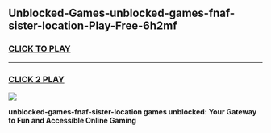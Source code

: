 
## Unblocked-Games-unblocked-games-fnaf-sister-location-Play-Free-6h2mf
<h3>
<a href="https://premium76.site?title=unblocked-games-fnaf-sister-location&ref=18A">CLICK TO PLAY</a></h3>
<hr>

<h3>
<a href="https://premium76.site?title=unblocked-games-fnaf-sister-location&ref=18A">CLICK 2 PLAY</a>
  
</h3>

<a href="https://premium76.site?title=unblocked-games-fnaf-sister-location&ref=18A"><img src="https://clearcache.store/games.png"></a>


**unblocked-games-fnaf-sister-location games unblocked: Your Gateway to Fun and Accessible Online Gaming**
